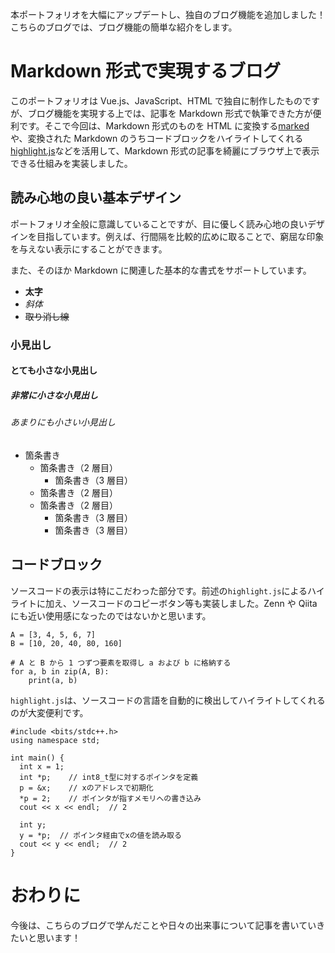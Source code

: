 本ポートフォリオを大幅にアップデートし、独自のブログ機能を追加しました！こちらのブログでは、ブログ機能の簡単な紹介をします。

# Markdown 形式で実現するブログ

このポートフォリオは Vue.js、JavaScript、HTML で独自に制作したものですが、ブログ機能を実現する上では、記事を Markdown 形式で執筆できた方が便利です。そこで今回は、Markdown 形式のものを HTML に変換する[marked](https://marked.js.org/)や、変換された Markdown のうちコードブロックをハイライトしてくれる[highlight.js](https://highlightjs.org/)などを活用して、Markdown 形式の記事を綺麗にブラウザ上で表示できる仕組みを実装しました。

## 読み心地の良い基本デザイン

ポートフォリオ全般に意識していることですが、目に優しく読み心地の良いデザインを目指しています。例えば、行間隔を比較的広めに取ることで、窮屈な印象を与えない表示にすることができます。

また、そのほか Markdown に関連した基本的な書式をサポートしています。

- **太字**
- _斜体_
- ~~取り消し線~~

### 小見出し

#### とても小さな小見出し

##### 非常に小さな小見出し

###### あまりにも小さい小見出し

- 箇条書き
  - 箇条書き（2 層目）
    - 箇条書き（3 層目）
  - 箇条書き（2 層目）
  - 箇条書き（2 層目）
    - 箇条書き（3 層目）
    - 箇条書き（3 層目）

## コードブロック

ソースコードの表示は特にこだわった部分です。前述の`highlight.js`によるハイライトに加え、ソースコードのコピーボタン等も実装しました。Zenn や Qiita にも近い使用感になったのではないかと思います。

```
A = [3, 4, 5, 6, 7]
B = [10, 20, 40, 80, 160]

# A と B から 1 つずつ要素を取得し a および b に格納する
for a, b in zip(A, B):
    print(a, b)
```

`highlight.js`は、ソースコードの言語を自動的に検出してハイライトしてくれるのが大変便利です。

```
#include <bits/stdc++.h>
using namespace std;

int main() {
  int x = 1;
  int *p;    // int8_t型に対するポインタを定義
  p = &x;    // xのアドレスで初期化
  *p = 2;    // ポインタが指すメモリへの書き込み
  cout << x << endl;  // 2

  int y;
  y = *p;  // ポインタ経由でxの値を読み取る
  cout << y << endl;  // 2
}
```

# おわりに

今後は、こちらのブログで学んだことや日々の出来事について記事を書いていきたいと思います！
